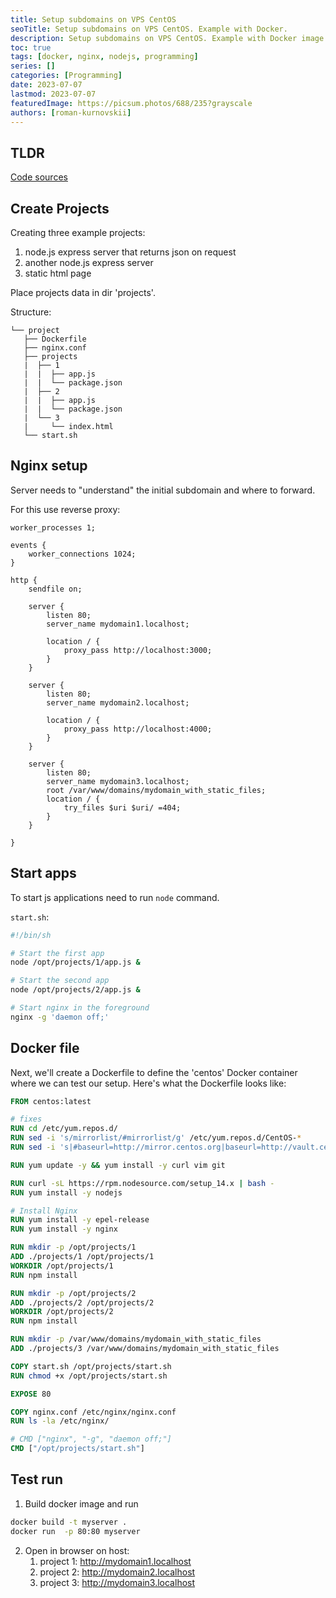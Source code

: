 ```yaml
---
title: Setup subdomains on VPS CentOS
seoTitle: Setup subdomains on VPS CentOS. Example with Docker.
description: Setup subdomains on VPS CentOS. Example with Docker image.
toc: true
tags: [docker, nginx, nodejs, programming]
series: []
categories: [Programming]
date: 2023-07-07
lastmod: 2023-07-07
featuredImage: https://picsum.photos/688/235?grayscale
authors: [roman-kurnovskii]
---
```


## TLDR

[Code sources](https://github.com/romankurnovskii/romankurnovskii.github.io/tree/main/content/posts/vps-docker-subdomains-setup/project)

## Create Projects

Creating three example projects:

1. node.js express server that returns json on request
2. another node.js express server
3. static html page

Place projects data in dir 'projects'.

Structure:

```
└── project
   ├── Dockerfile
   ├── nginx.conf
   ├── projects
   |  ├── 1
   |  |  ├── app.js
   |  |  └── package.json
   |  ├── 2
   |  |  ├── app.js
   |  |  └── package.json
   |  └── 3
   |     └── index.html
   └── start.sh
```

## Nginx setup

Server needs to "understand" the initial subdomain and where to forward.

For this use reverse proxy:

```
worker_processes 1;

events {
    worker_connections 1024;
}

http {
    sendfile on;

    server {
        listen 80;
        server_name mydomain1.localhost;

        location / {
            proxy_pass http://localhost:3000;
        }
    }

    server {
        listen 80;
        server_name mydomain2.localhost;

        location / {
            proxy_pass http://localhost:4000;
        }
    }

    server {
        listen 80;
        server_name mydomain3.localhost;
        root /var/www/domains/mydomain_with_static_files;
        location / {
            try_files $uri $uri/ =404;
        }
    }

}
```

## Start apps

To start js applications need to run `node` command.

`start.sh`:

```sh
#!/bin/sh

# Start the first app
node /opt/projects/1/app.js &

# Start the second app
node /opt/projects/2/app.js &

# Start nginx in the foreground
nginx -g 'daemon off;'
```

## Docker file

Next, we'll create a Dockerfile to define the 'centos' Docker container where we can test our setup. Here's what the Dockerfile looks like:

```dockerfile
FROM centos:latest

# fixes
RUN cd /etc/yum.repos.d/
RUN sed -i 's/mirrorlist/#mirrorlist/g' /etc/yum.repos.d/CentOS-*
RUN sed -i 's|#baseurl=http://mirror.centos.org|baseurl=http://vault.centos.org|g' /etc/yum.repos.d/CentOS-*

RUN yum update -y && yum install -y curl vim git

RUN curl -sL https://rpm.nodesource.com/setup_14.x | bash -
RUN yum install -y nodejs

# Install Nginx
RUN yum install -y epel-release
RUN yum install -y nginx

RUN mkdir -p /opt/projects/1
ADD ./projects/1 /opt/projects/1
WORKDIR /opt/projects/1
RUN npm install

RUN mkdir -p /opt/projects/2
ADD ./projects/2 /opt/projects/2
WORKDIR /opt/projects/2
RUN npm install

RUN mkdir -p /var/www/domains/mydomain_with_static_files
ADD ./projects/3 /var/www/domains/mydomain_with_static_files

COPY start.sh /opt/projects/start.sh
RUN chmod +x /opt/projects/start.sh

EXPOSE 80

COPY nginx.conf /etc/nginx/nginx.conf
RUN ls -la /etc/nginx/

# CMD ["nginx", "-g", "daemon off;"]
CMD ["/opt/projects/start.sh"]
```

## Test run

1. Build docker image and run

```sh
docker build -t myserver .
docker run  -p 80:80 myserver
```

2. Open in browser on host:
   1. project 1: <http://mydomain1.localhost>
   2. project 2: <http://mydomain2.localhost>
   3. project 3: <http://mydomain3.localhost>
